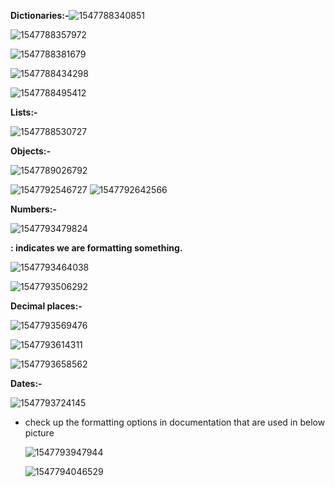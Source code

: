 **Dictionaries:-**![1547788340851](C:\Users\lchitrag\AppData\Roaming\Typora\typora-user-images\1547788340851.png) 

![1547788357972](C:\Users\lchitrag\AppData\Roaming\Typora\typora-user-images\1547788357972.png) 

![1547788381679](C:\Users\lchitrag\AppData\Roaming\Typora\typora-user-images\1547788381679.png) 

![1547788434298](C:\Users\lchitrag\AppData\Roaming\Typora\typora-user-images\1547788434298.png)

![1547788495412](C:\Users\lchitrag\AppData\Roaming\Typora\typora-user-images\1547788495412.png) 

**Lists:-**

![1547788530727](C:\Users\lchitrag\AppData\Roaming\Typora\typora-user-images\1547788530727.png)

**Objects:-**

![1547789026792](C:\Users\lchitrag\AppData\Roaming\Typora\typora-user-images\1547789026792.png)

![1547792546727](C:\Users\lchitrag\AppData\Roaming\Typora\typora-user-images\1547792546727.png)
![1547792642566](C:\Users\lchitrag\AppData\Roaming\Typora\typora-user-images\1547792642566.png)

**Numbers:-**

![1547793479824](C:\Users\lchitrag\AppData\Roaming\Typora\typora-user-images\1547793479824.png)

**: indicates we are formatting something.**

![1547793464038](C:\Users\lchitrag\AppData\Roaming\Typora\typora-user-images\1547793464038.png)

![1547793506292](C:\Users\lchitrag\AppData\Roaming\Typora\typora-user-images\1547793506292.png)

**Decimal places:-**

![1547793569476](C:\Users\lchitrag\AppData\Roaming\Typora\typora-user-images\1547793569476.png)

![1547793614311](C:\Users\lchitrag\AppData\Roaming\Typora\typora-user-images\1547793614311.png)

![1547793658562](C:\Users\lchitrag\AppData\Roaming\Typora\typora-user-images\1547793658562.png)

**Dates:-**

![1547793724145](C:\Users\lchitrag\AppData\Roaming\Typora\typora-user-images\1547793724145.png) 

- check up the formatting options in documentation <!--https://docs.python.org/3/library/datetime.html#strftime-and-strptime-behaviour--> that are used in below picture

  ![1547793947944](C:\Users\lchitrag\AppData\Roaming\Typora\typora-user-images\1547793947944.png)           

  ![1547794046529](C:\Users\lchitrag\AppData\Roaming\Typora\typora-user-images\1547794046529.png)